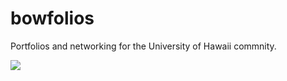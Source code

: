 # bowfolios
Portfolios and networking for the University of Hawaii commnity.

![](doc/landing-page)
